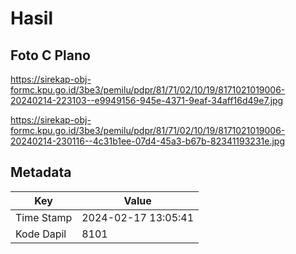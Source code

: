 # Hasil

## Foto C Plano

https://sirekap-obj-formc.kpu.go.id/3be3/pemilu/pdpr/81/71/02/10/19/8171021019006-20240214-223103--e9949156-945e-4371-9eaf-34aff16d49e7.jpg

https://sirekap-obj-formc.kpu.go.id/3be3/pemilu/pdpr/81/71/02/10/19/8171021019006-20240214-230116--4c31b1ee-07d4-45a3-b67b-82341193231e.jpg


## Metadata

| Key        | Value               |
| ---------- | ------------------- |
| Time Stamp | 2024-02-17 13:05:41 |
| Kode Dapil | 8101                |



